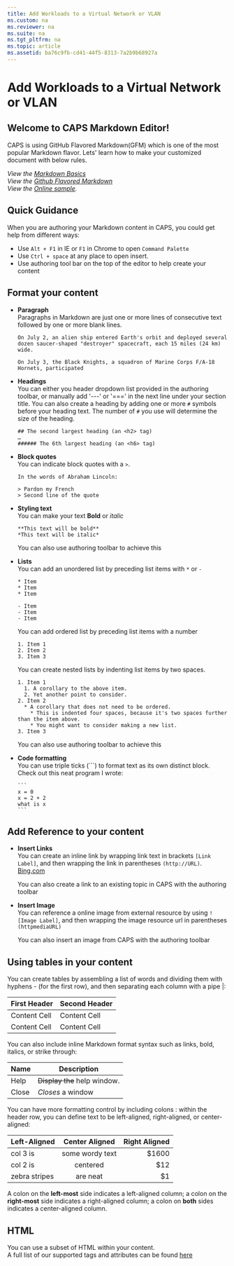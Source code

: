 ```yaml
---
title: Add Workloads to a Virtual Network or VLAN
ms.custom: na
ms.reviewer: na
ms.suite: na
ms.tgt_pltfrm: na
ms.topic: article
ms.assetid: ba76c9fb-cd41-44f5-8313-7a2b9b68927a
---
```

# Add Workloads to a Virtual Network or VLAN
## Welcome to CAPS Markdown Editor!  
  
CAPS is using GitHub Flavored Markdown(GFM) which is one of the most popular Markdown flavor. Lets' learn how to make your customized document with below rules.    
  
*View the [Markdown Basics](https://help.github.com/articles/markdown-basics/)*  
*View the [Github Flavored Markdown](https://help.github.com/articles/github-flavored-markdown/)*  
*View the [Online sample](http://github.github.com/github-flavored-markdown/sample_content.html).*  
    
Quick Guidance  
---  
When you are authoring your Markdown content in CAPS, you could get help from different ways:  
- Use `Alt + F1` in IE or `F1` in Chrome to open `Command Palette`  
- Use `Ctrl + space` at any place to open insert.  
- Use authoring tool bar on the top of the editor to help create your content  
  
Format your content  
---  
- **Paragraph**  
  Paragraphs in Markdown are just one or more lines of consecutive text followed by one or more blank lines.  
    
  ```  
  On July 2, an alien ship entered Earth's orbit and deployed several dozen saucer-shaped "destroyer" spacecraft, each 15 miles (24 km) wide.  
    
  On July 3, the Black Knights, a squadron of Marine Corps F/A-18 Hornets, participated   
  ```  
    
- **Headings**    
  You can either you header dropdown list provided in the authoring toolbar, or manually add '---' or '===' in the     next line under your section title. You can also create a heading by adding one or more `#` symbols before your     heading text. The number of `#` you use will determine the size of the heading.  
  
  ```  
  ## The second largest heading (an <h2> tag)  
  …  
  ###### The 6th largest heading (an <h6> tag)  
  ```  
  
- **Block quotes**  
  You can indicate block quotes with a `>`.  
  ```  
  In the words of Abraham Lincoln:  
    
  > Pardon my French  
  > Second line of the quote  
  ```  
  
- **Styling text**  
  You can make your text **Bold** or *italic*  
  ```  
  **This text will be bold**  
  *This text will be italic*    
  ```  
  You can also use authoring toolbar to achieve this  
  
- **Lists**  
  You can add an unordered list by preceding list items with `*` or `-`  
  ```  
  * Item  
  * Item  
  * Item  
    
  - Item  
  - Item  
  - Item    
  ```  
  You can add ordered list by preceding list items with a number  
  ```  
  1. Item 1  
  2. Item 2  
  3. Item 3    
  ```  
  You can create nested lists by indenting list items by two spaces.  
  ```  
  1. Item 1  
    1. A corollary to the above item.  
    2. Yet another point to consider.  
  2. Item 2  
    * A corollary that does not need to be ordered.  
      * This is indented four spaces, because it's two spaces further than the item above.  
      * You might want to consider making a new list.  
  3. Item 3   
  ```  
  You can also use authoring toolbar to achieve this  
    
- **Code formatting**  
  You can use triple ticks (```) to format text as its own distinct block.  
  Check out this neat program I wrote:    
  ~~~~  
  ```  
  x = 0  
  x = 2 + 2  
  what is x  
  ```  
  ~~~~  
  
Add Reference to your content  
---  
- **Insert Links**  
  You can create an inline link by wrapping link text in brackets `[Link Label]`, and then wrapping the link in    parentheses `(http://URL)`.   
  [Bing.com](http://www.bing.com)  
    
  You can also create a link to an existing topic in CAPS with the authoring toolbar  
    
- **Insert Image**  
  You can reference a online image from external resource by using `![Image Label]`, and then wrapping the image resource url in parentheses `(httpmediaURL)`  
    
  You can also insert an image from CAPS with the authoring toolbar  
  
  
Using tables in your content  
---  
You can create tables by assembling a list of words and dividing them with hyphens - (for the first row), and then separating each column with a pipe |:  
  
First Header  | Second Header  
------------- | -------------  
Content Cell  | Content Cell  
Content Cell  | Content Cell  
  
You can also include inline Markdown format syntax such as links, bold, italics, or strike through:  
  
| Name | Description          |  
| ------------- | ----------- |  
| Help      | ~~Display the~~ help window.|  
| Close     | _Closes_ a window     |  
  
You can have more formatting control by including colons : within the header row, you can define text to be left-aligned, right-aligned, or center-aligned:  
  
| Left-Aligned  | Center Aligned  | Right Aligned |  
| :------------ |:---------------:| -----:|  
| col 3 is      | some wordy text | $1600 |  
| col 2 is      | centered        |   $12 |  
| zebra stripes | are neat        |    $1 |  
  
A colon on the **left-most** side indicates a left-aligned column; a colon on the **right-most** side indicates a right-aligned column; a colon on **both** sides indicates a center-aligned column.  
  
  
HTML  
---  
You can use a subset of HTML within your content.   
A full list of our supported tags and attributes can be found [here](https://github.com/github/markup/tree/master#html-sanitization)  
  
  
    

